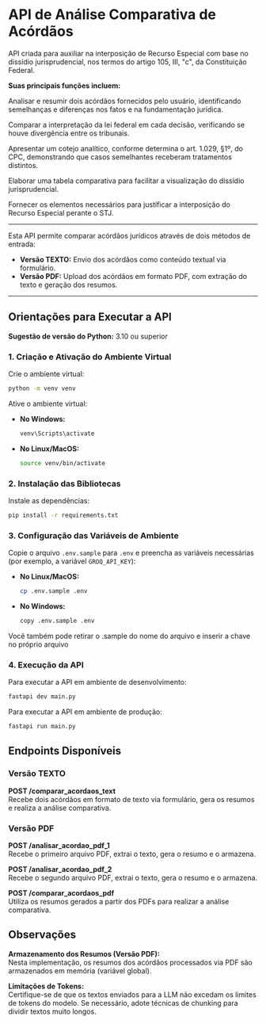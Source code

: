 # API de Análise Comparativa de Acórdãos

API criada para auxiliar na interposição de Recurso Especial com base no dissídio jurisprudencial, nos termos do artigo 105, III, "c", da Constituição Federal.

**Suas principais funções incluem:**

Analisar e resumir dois acórdãos fornecidos pelo usuário, identificando semelhanças e diferenças nos fatos e na fundamentação jurídica.

Comparar a interpretação da lei federal em cada decisão, verificando se houve divergência entre os tribunais.

Apresentar um cotejo analítico, conforme determina o art. 1.029, §1º, do CPC, demonstrando que casos semelhantes receberam tratamentos distintos.

Elaborar uma tabela comparativa para facilitar a visualização do dissídio jurisprudencial.

Fornecer os elementos necessários para justificar a interposição do Recurso Especial perante o STJ.

---

Esta API permite comparar acórdãos jurídicos através de dois métodos de entrada:

- **Versão TEXTO:** Envio dos acórdãos como conteúdo textual via formulário.
- **Versão PDF:** Upload dos acórdãos em formato PDF, com extração do texto e geração dos resumos.

---

## Orientações para Executar a API

**Sugestão de versão do Python:** 3.10 ou superior

### 1. Criação e Ativação do Ambiente Virtual

Crie o ambiente virtual:
```bash
python -m venv venv
```

Ative o ambiente virtual:

- **No Windows:**
  ```bash
  venv\Scripts\activate
  ```
- **No Linux/MacOS:**
  ```bash
  source venv/bin/activate
  ```

### 2. Instalação das Bibliotecas

Instale as dependências:
```bash
pip install -r requirements.txt
```

### 3. Configuração das Variáveis de Ambiente

Copie o arquivo `.env.sample` para `.env` e preencha as variáveis necessárias (por exemplo, a variável `GROQ_API_KEY`):

- **No Linux/MacOS:**
  ```bash
  cp .env.sample .env
  ```
- **No Windows:**
  ```bash
  copy .env.sample .env
  ```

Você também pode retirar o .sample do nome do arquivo e inserir a chave no próprio arquivo

### 4. Execução da API

Para executar a API em ambiente de desenvolvimento:
```bash
fastapi dev main.py
```

Para executar a API em ambiente de produção:
```bash
fastapi run main.py
```

## Endpoints Disponíveis

### Versão TEXTO

**POST /comparar_acordaos_text**  
Recebe dois acórdãos em formato de texto via formulário, gera os resumos e realiza a análise comparativa.

### Versão PDF

**POST /analisar_acordao_pdf_1**  
Recebe o primeiro arquivo PDF, extrai o texto, gera o resumo e o armazena.

**POST /analisar_acordao_pdf_2**  
Recebe o segundo arquivo PDF, extrai o texto, gera o resumo e o armazena.

**POST /comparar_acordaos_pdf**  
Utiliza os resumos gerados a partir dos PDFs para realizar a análise comparativa.

## Observações

**Armazenamento dos Resumos (Versão PDF):**  
Nesta implementação, os resumos dos acórdãos processados via PDF são armazenados em memória (variável global).

**Limitações de Tokens:**  
Certifique-se de que os textos enviados para a LLM não excedam os limites de tokens do modelo. Se necessário, adote técnicas de chunking para dividir textos muito longos.
